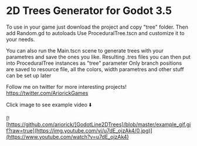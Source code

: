 # 2D Trees Generator for Godot 3.5

To use in your game just download the project and copy "tree" folder. Then add Random.gd to autoloads
Use ProceduralTree.tscn and customize it to your needs. 

You can also run the Main.tscn scene to generate trees with your parametres and save the ones you like. Resulting .tres files you can then put into ProceduralTree instances as "tree" parameter
Only branch positions are saved to resource file, all the colors, width parametres and other stuff can be set up later

Follow me on twitter for more interesting projects!
https://twitter.com/AriorickGames

Click image to see example video ⬇️

[![https://github.com/ariorick/[GodotLine2DTrees]/blob/master/example_gif.gif?raw=true](https://img.youtube.com/vi/u7dE_ojzAk4/0.jpg)](https://www.youtube.com/watch?v=u7dE_ojzAk4)
